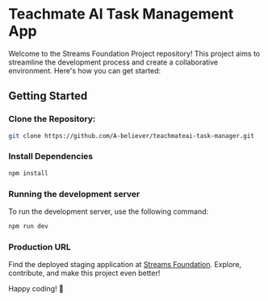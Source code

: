 # Teachmate AI Task Management App

Welcome to the Streams Foundation Project repository! This project aims to streamline the development process and create a collaborative environment. Here's how you can get started:

## Getting Started

### Clone the Repository:

```bash
git clone https://github.com/A-believer/teachmateai-task-manager.git
```

### Install Dependencies

```bash
npm install
```

### Running the development server

To run the development server, use the following command:

```bash
npm run dev
```

### Production URL

Find the deployed staging application at [Streams Foundation](https://streams-fe.vercel.app/). Explore, contribute, and make this project even better!

Happy coding! 🚀
